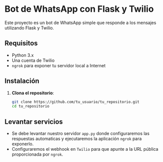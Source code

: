 # Bot de WhatsApp con Flask y Twilio

Este proyecto es un bot de WhatsApp simple que responde a los mensajes utilizando Flask y Twilio.

## Requisitos

- Python 3.x
- Una cuenta de Twilio
- `ngrok` para exponer tu servidor local a Internet

## Instalación

1. **Clona el repositorio**:

   ```sh
   git clone https://github.com/tu_usuario/tu_repositorio.git
   cd tu_repositorio

## Levantar servicios
- Se debe levantar nuestro servidor `app.py` donde configuraremos las respuestas automaticas y ejecutaremos la aplicación `ngrok` para exponerlo.
- Configuraremos el webhook en `Twilio` para que apunte a la URL pública proporcionada por `ngrok`.


